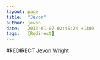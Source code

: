 ```yaml
---
layout: page
title:  "Jevon"
author: jevon
date:   2013-01-07 02:45:24 +1300
tags:   [Redirect]
---
```


#REDIRECT [Jevon Wright](Jevon_Wright.md)
